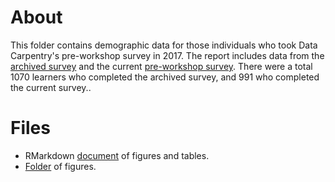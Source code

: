 # About
This folder contains demographic data for those individuals who took Data Carpentry's pre-workshop survey in 2017. The report includes data from the [archived survey](https://github.com/carpentries/assessment/blob/master/learner-assessment/surveys/dc_postsurvey_archived.pdf) and the current [pre-workshop survey](https://github.com/carpentries/assessment/blob/master/learner-assessment/surveys/dc_presurvey.pdf). There were a total 1070 learners who completed the archived survey, and 991 who completed the current survey..

# Files
+ RMarkdown [document](https://carpentries.github.io/equity-and-inclusion/demographics/data-carpentry/2017/2017-demographics.html) of figures and tables.
+ [Folder](https://github.com/carpentries/equity-and-inclusion/tree/master/demographics/data-carpentry/2017/figures) of figures.
